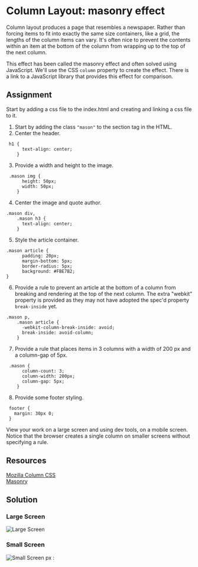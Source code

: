 # Column Layout: masonry effect

Column layout produces a page that resembles a newspaper.  Rather than forcing items to fit into exactly the same size containers, like a grid, the lengths of the column items can vary.  It's often nice to prevent the contents within an item at the bottom of the column from wrapping up to the top of the next column. 

This effect has been called the masonry effect and often solved using JavaScript.  We'll use the CSS `column` property to create the effect. There is a link to a JavaScript library that provides this effect for comparison.

## Assignment
Start by adding a css file to the index.html and creating and linking a css file to it.

1. Start by adding the class `"mason"` to the section tag in the HTML.
2. Center the header.
```
 h1 {
      text-align: center;
    }
```
3. Provide a width and height to the image.
```
 .mason img {
      height: 50px;
      width: 50px;
    }
```
4. Center the image and quote author.
```
.mason div,
    .mason h3 {
      text-align: center;
    }
```
5. Style the article container.
```
.mason article {
      padding: 20px;
      margin-bottom: 5px;
      border-radius: 5px;
      background: #FBE7B2;
}
```
6. Provide a rule to prevent an article at the bottom of a column from breaking and rendering at the top of the next column. The extra "webkit" property is provided as they may not have adopted the spec'd property `break-inside` yet.
```
.mason p,
    .mason article {
      -webkit-column-break-inside: avoid;
      break-inside: avoid-column;
    }
```
7. Provide a rule that places items in 3 columns with a width of 200 px and a column-gap of 5px.
```
 .mason {
      column-count: 3;
      column-width: 200px;
      column-gap: 5px;
    }
```
8. Provide some footer styling.
```
 footer { 
   margin: 30px 0;
 }
```

View your work on a large screen and using dev tools, on a mobile screen.  Notice that the browser creates a single column on smaller screens without specifying a rule.

## Resources  
[Mozilla Column CSS](https://developer.mozilla.org/en-US/docs/Web/CSS/columns)  
[Masonry](https://masonry.desandro.com/)

## Solution

### Large Screen

![Large Screen](images/column-large-screen.png)

### Small Screen
![Small Screen](images/column-mobile.png)
px :